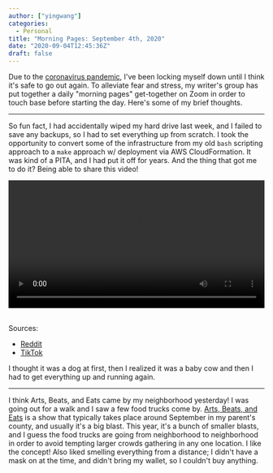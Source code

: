 ```yaml
---
author: ["yingwang"]
categories:
  - Personal
title: "Morning Pages: September 4th, 2020"
date: "2020-09-04T12:45:36Z"
draft: false
---
```


Due to the [coronavirus
pandemic](https://en.wikipedia.org/wiki/2019-20_coronavirus_pandemic), I've been
locking myself down until I think it's safe to go out again. To alleviate fear
and stress, my writer's group has put together a daily "morning pages"
get-together on Zoom in order to touch base before starting the day. Here's some
of my brief thoughts.

---

So fun fact, I had accidentally wiped my hard drive last week, and I failed to
save any backups, so I had to set everything up from scratch. I took the
opportunity to convert some of the infrastructure from my old `bash` scripting
approach to a `make` approach w/ deployment via AWS CloudFormation. It was kind
of a PITA, and I had put it off for years. And the thing that got me to do it?
Being able to share this video!

<!-- https://stackoverflow.com/a/26276254 -->
<video style="width: 100%; width: -moz-available; width: -webkit-fill-available; width: fill-available; max-width: 100%;" controls>
    <source src="/video/posts/2020/09/04/morning_pages.mp4" type="video/mp4">
    Your browser does not support HTML5 video.
</video>
<br/>
<br/>

Sources:

- [Reddit](https://www.reddit.com/r/Eyebleach/comments/imasjv/a_chickens_best_friend/)
- [TikTok](https://www.tiktok.com/@hoest/video/6868422335377067270)

I thought it was a dog at first, then I realized it was a baby cow and then I
had to get everything up and running again.

---

I think Arts, Beats, and Eats came by my neighborhood yesterday! I was going out
for a walk and I saw a few food trucks come by. [Arts, Beats, and
Eats](http://artsbeatseats.com/) is a show that typically takes place around
September in my parent's county, and usually it's a big blast. This year, it's a
bunch of smaller blasts, and I guess the food trucks are going from neighborhood
to neighborhood in order to avoid tempting larger crowds gathering in any one
location. I like the concept! Also liked smelling everything from a distance; I
didn't have a mask on at the time, and didn't bring my wallet, so I couldn't buy
anything.
